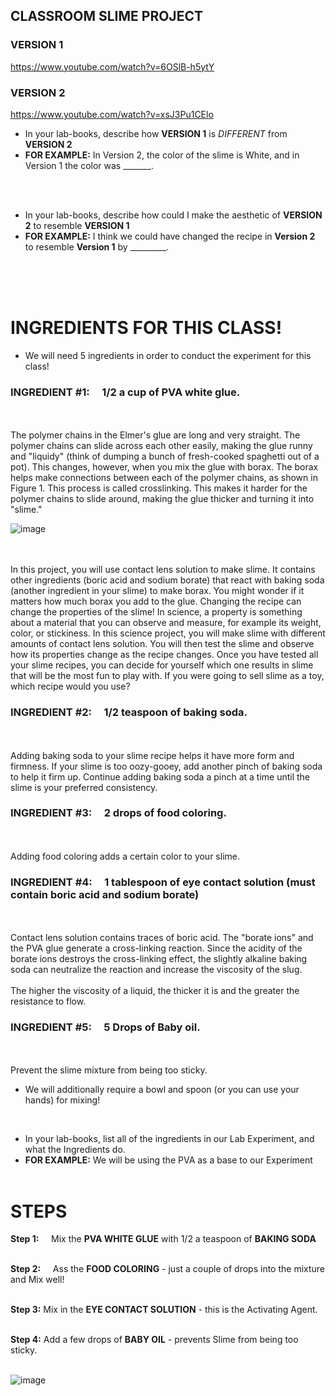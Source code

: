 ## CLASSROOM SLIME PROJECT

### VERSION 1
https://www.youtube.com/watch?v=6OSlB-h5ytY

### VERSION 2
https://www.youtube.com/watch?v=xsJ3Pu1CElo

* In your lab-books, describe how **VERSION 1** is *DIFFERENT* from **VERSION 2**
* **FOR EXAMPLE:** In Version 2, the color of the slime is White, and in Version 1 the color was _______. <br/><br/>

 <br/>
 
* In your lab-books, describe how could I make the aesthetic of **VERSION 2** to resemble **VERSION 1**<br/>
* **FOR EXAMPLE:** I think we could have changed the recipe in **Version 2** to resemble **Version 1** by _________. <br/><br/>

 <br/><br/>

# INGREDIENTS FOR THIS CLASS!

* We will need 5 ingredients in order to conduct the experiment for this class!

### INGREDIENT #1: &nbsp;&nbsp;&nbsp; **1/2 a cup** of PVA white glue.

<br/> <br/>The polymer chains in the Elmer's glue are long and very straight. The polymer chains can slide across each other easily, making the glue runny and "liquidy" (think of dumping a bunch of fresh-cooked spaghetti out of a pot). This changes, however, when you mix the glue with borax. The borax helps make connections between each of the polymer chains, as shown in Figure 1. This process is called crosslinking. This makes it harder for the polymer chains to slide around, making the glue thicker and turning it into "slime."

![image](https://github.com/ions29/cpp-reading-material/assets/127531384/69325553-6eb1-4eca-aafb-dcf259c28bc2)

<br/> <br/> In this project, you will use contact lens solution to make slime. It contains other ingredients (boric acid and sodium borate) that react with baking soda (another ingredient in your slime) to make borax. You might wonder if it matters how much borax you add to the glue. Changing the recipe can change the properties of the slime! In science, a property is something about a material that you can observe and measure, for example its weight, color, or stickiness. In this science project, you will make slime with different amounts of contact lens solution. You will then test the slime and observe how its properties change as the recipe changes. Once you have tested all your slime recipes, you can decide for yourself which one results in slime that will be the most fun to play with. If you were going to sell slime as a toy, which recipe would you use?


### INGREDIENT #2:  &nbsp;&nbsp;&nbsp; **1/2 teaspoon** of baking soda.
<br/> <br/>Adding baking soda to your slime recipe helps it have more form and firmness. If your slime is too oozy-gooey, add another pinch of baking soda to help it firm up. Continue adding baking soda a pinch at a time until the slime is your preferred consistency.

### INGREDIENT #3:  &nbsp;&nbsp;&nbsp; **2 drops** of food coloring.
<br/> <br/> Adding food coloring adds a certain color to your slime.

### INGREDIENT #4:  &nbsp;&nbsp;&nbsp; **1 tablespoon** of eye contact solution (must contain boric acid and sodium borate)
<br/> <br/> Contact lens solution contains traces of boric acid. The "borate ions" and the PVA glue generate a cross-linking reaction. Since the acidity of the borate ions destroys the cross-linking effect, the slightly alkaline baking soda can neutralize the reaction and increase the viscosity of the slug.
<br/> <br/> The higher the viscosity of a liquid, the thicker it is and the greater the resistance to flow.

### INGREDIENT #5:  &nbsp;&nbsp;&nbsp; **5 Drops** of Baby oil.
<br/> <br/> Prevent the slime mixture from being too sticky. 

* We will additionally require a bowl and spoon (or you can use your hands) for mixing!

 <br/>
 
* In your lab-books, list all of the ingredients in our Lab Experiment, and what the Ingredients do.<br/>
* **FOR EXAMPLE:** We will be using the PVA as a base to our Experiment <br/><br/>


# STEPS

**Step 1:**  &nbsp;&nbsp;&nbsp; Mix the **PVA WHITE GLUE** with 1/2 a teaspoon of **BAKING SODA** <br/><br/>

**Step 2:**  &nbsp;&nbsp;&nbsp; Ass the **FOOD COLORING** - just a couple of drops into the mixture and Mix well!<br/><br/>

**Step 3:** Mix in the **EYE CONTACT SOLUTION** - this is the Activating Agent.<br/><br/>

**Step 4:** Add a few drops of **BABY OIL** - prevents Slime from being too sticky.<br/><br/>


![image](https://github.com/ions29/cpp-reading-material/assets/127531384/8f17310d-3f7f-4112-8e2d-9e3bcc5725d0)
<br/><br/>



